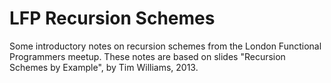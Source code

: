# LFP Recursion Schemes

Some introductory notes on recursion schemes from the London Functional Programmers meetup.
These notes are based on slides "Recursion Schemes by Example", by Tim Williams, 2013.


